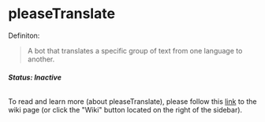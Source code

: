 # pleaseTranslate

Definiton: 
>A bot that translates a specific group of text from one language to another.

###### **Status: Inactive**

To read and learn more (about pleaseTranslate), please follow this [link](https://github.com/Saroekin/pleaseTranslate/wiki) to the wiki page (or click the "Wiki" button located on the right of the sidebar).
